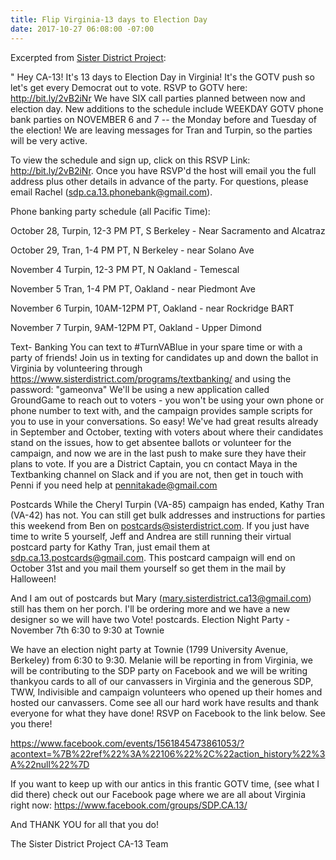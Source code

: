 ```yaml
---
title: Flip Virginia-13 days to Election Day
date: 2017-10-27 06:08:00 -07:00
---
```


Excerpted from [Sister District Project](https://www.sisterdistrict.com/):

"  Hey CA-13! It's 13 days to Election Day in Virginia!
It's the GOTV push so let's get every Democrat out to vote. 
RSVP to GOTV here: http://bit.ly/2vB2iNr
We have SIX call parties planned between now and election day. New additions to the schedule include WEEKDAY GOTV phone bank parties on NOVEMBER 6 and 7 -- the Monday before and Tuesday of the election! We are leaving messages for Tran and Turpin, so the parties will be very active.

To view the schedule and sign up, click on this RSVP Link: http://bit.ly/2vB2iNr. Once you have RSVP'd the host will email you the full address plus other details in advance of the party. For questions, please email Rachel (sdp.ca.13.phonebank@gmail.com).

Phone banking party schedule (all Pacific Time):

October 28, Turpin, 12-3 PM PT, S Berkeley - Near Sacramento and Alcatraz

October 29, Tran, 1-4 PM PT, N Berkeley - near Solano Ave

November 4 Turpin, 12-3 PM PT, N Oakland - Temescal

November 5 Tran, 1-4 PM PT, Oakland - near Piedmont Ave

November 6 Turpin, 10AM-12PM PT, Oakland - near Rockridge BART

November 7 Turpin, 9AM-12PM PT, Oakland - Upper Dimond


Text- Banking
You can text to #TurnVABlue in your spare time or with a party of friends!  Join us in texting for candidates up and down the ballot in Virginia by volunteering through https://www.sisterdistrict.com/programs/textbanking/  and using the password: "gameonva"  We'll be using a new application called GroundGame to reach out to voters - you won't be using your own phone or phone number to text with, and the campaign provides sample scripts for you to use in your conversations.  So easy!  We've had great results already in September and October, texting with voters about where their candidates stand on the issues, how to get absentee ballots or volunteer for the campaign, and now we are in the last push to make sure they have their plans to vote. If you are a District Captain, you cn contact Maya in the Textbanking channel on Slack and if you are not, then get in touch with Penni if you need help at pennitakade@gmail.com

Postcards
While the Cheryl Turpin (VA-85) campaign has ended, Kathy Tran (VA-42) has not.  You can still get bulk addresses and instructions for parties this weekend from Ben on postcards@sisterdistrict.com.  If you just have time to write 5 yourself, Jeff and Andrea are still running their virtual postcard party for Kathy Tran, just email them at sdp.ca.13.postcards@gmail.com.  This postcard campaign will end on October 31st and you mail them yourself so get them in the mail by Halloween!

And I am out of postcards but Mary (mary.sisterdistrict.ca13@gmail.com) still has them on her porch.  I'll be ordering more and we have a new designer so we will have two Vote! postcards.
Election Night Party - November 7th 6:30 to 9:30 at Townie

We have an election night party at  Townie (1799 University Avenue, Berkeley) from 6:30 to 9:30.  Melanie will be reporting in from Virginia, we will be contributing to the SDP party on Facebook and we will be writing thankyou cards to all of our canvassers in Virginia and the generous SDP, TWW, Indivisible and campaign volunteers who opened up their homes and hosted our canvassers.  Come see all our hard work have results and thank everyone for what they have done!  RSVP on Facebook to the link below.  See you there!

https://www.facebook.com/events/1561845473861053/?acontext=%7B%22ref%22%3A%22106%22%2C%22action_history%22%3A%22null%22%7D




If you want to keep up with our antics in this frantic GOTV time, (see what I did there) check out our Facebook page where we are all about Virginia right now: 
https://www.facebook.com/groups/SDP.CA.13/


And THANK YOU for all that you do!

The Sister District Project CA-13 Team